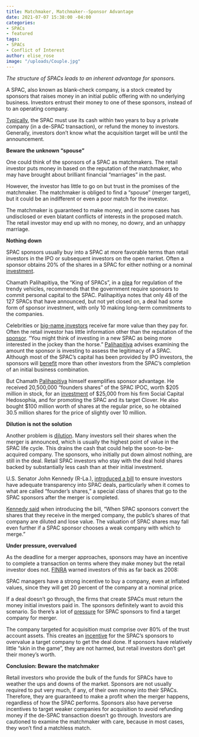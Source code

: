 ```yaml
---
title: Matchmaker, Matchmaker--Sponsor Advantage
date: 2021-07-07 15:38:00 -04:00
categories:
- SPACs
- featured
tags:
- SPACs
- Conflict of Interest
author: elise_rose
image: "/uploads/Couple.jpg"
---
```


*The structure of SPACs leads to an inherent advantage for sponsors.*

A SPAC, also known as blank-check company, is a stock created by sponsors that raises money in an initial public offering with no underlying business. Investors entrust their money to one of these sponsors, instead of to an operating company.

[Typically](https://www.jdsupra.com/legalnews/five-key-takeaways-from-the-sec-s-3931115/), the SPAC must use its cash within two years to buy a private company (in a de-SPAC transaction), or refund the money to investors. Generally, investors don’t know what the acquisition target will be until the announcement.

**Beware the unknown “spouse”**

One could think of the sponsors of a SPAC as matchmakers. The retail investor puts money in based on the reputation of the matchmaker, who may have brought about brilliant financial “marriages” in the past.

However, the investor has little to go on but trust in the promises of the matchmaker. The matchmaker is obliged to find a “spouse” (merger target), but it could be an indifferent or even a poor match for the investor.

The matchmaker is guaranteed to make money, and in some cases has undisclosed or even blatant conflicts of interests in the proposed match. The retail investor may end up with no money, no dowry, and an unhappy marriage.

**Nothing down**

SPAC sponsors usually buy into a SPAC at more favorable terms than retail investors in the IPO or subsequent investors on the open market. Often a sponsor obtains 20% of the shares in a SPAC for either nothing or a nominal [investment](https://www.investor.gov/introduction-investing/general-resources/news-alerts/alerts-bulletins/investor-bulletins/what-you).

Chamath Palihapitiya, the “King of SPACs”, in a [plea](https://www.bloomberg.com/opinion/articles/2021-05-27/spacs-can-take-away-the-insiders-advantage-in-ipos-and-markets) for regulation of the trendy vehicles, recommends that the government require sponsors to commit personal capital to the SPAC. Palihapitiya notes that only 48 of the 127 SPACs that have announced, but not yet closed on, a deal had some form of sponsor investment, with only 10 making long-term commitments to the companies.

Celebrities or [big-name investors](ttps://www.bloomberg.com/news/features/2021-05-13/spac-king-chamath-palihapitiya-hopes-his-hype-will-keep-mesmerizing-you) receive far more value than they pay for. Often the retail investor has little information other than the reputation of the [sponsor](https://thinkadvisor.tradepub.com/free/w_johc18/). “You might think of investing in a new SPAC as being more interested in the jockey than the horse.” [Palihapitiya](https://www.bloomberg.com/opinion/authors/AOq-oPqQBBI/chamath-palihapitiya) advises examining the amount the sponsor is investing to assess the legitimacy of a SPAC. Although most of the SPAC’s capital has been provided by IPO investors, the sponsors will [benefit](https://www.sec.gov/corpfin/disclosure-special-purpose-acquisition-companies) more than other investors from the SPAC’s completion of an initial business combination.

But Chamath [Palihapitiya](https://www.bloomberg.com/opinion/authors/AOq-oPqQBBI/chamath-palihapitiya) himself exemplifies sponsor advantage. He received 20,500,000 “founders shares” of the SPAC IPOC, worth $205 million in stock, for an [investment](https://www.socialcapitalhedosophiaholdings.com/) of $25,000 from his firm Social Capital Hedosophia, and for promoting the SPAC and its target Clover. He also bought $100 million worth of shares at the regular price, so he obtained 30.5 million shares for the price of slightly over 10 million.

**Dilution is not the solution**

Another problem is [dilution](https://thinkadvisor.tradepub.com/free/w_johc18/). Many investors sell their shares when the merger is announced, which is usually the highest point of value in the SPAC life cycle. This drains the cash that could help the soon-to-be-acquired company. The sponsors, who initially put down almost nothing, are still in the deal. Retail SPAC investors who stay with the deal hold shares backed by substantially less cash than at their initial investment. 

U.S. Senator John Kennedy (R-La.), [introduced a bill](https://www.kennedy.senate.gov/public/2021/4/kennedy-introduces-spac-act-to-increase-transparency-surrounding-blank-check-companies) to ensure investors have adequate transparency into SPAC deals, particularly when it comes to what are called “founder’s shares,” a special class of shares that go to the SPAC sponsors after the merger is completed.

[Kennedy said](https://www.cfodive.com/news/as-sec-ramps-up-spac-rules-lawsuits-could-follow/599906/) when introducing the bill, “When SPAC sponsors convert the shares that they receive in the merged company, the public’s shares of that company are diluted and lose value. The valuation of SPAC shares may fall even further if a SPAC sponsor chooses a weak company with which to merge.”

**Under pressure, overvalued**

As the deadline for a merger approaches, sponsors may have an incentive to complete a transaction on terms where they make money but the retail investor does not. [FINRA](https://www.finra.org/rules-guidance/notices/08-54#:\~:text=A%20SPAC%20typically%20must%20complete,of%20the%20assets%20in%20escrow.) warned investors of this as far back as 2008:

SPAC managers have a strong incentive to buy a company, even at inflated values, since they will get 20 percent of the company at a nominal price.

If a deal doesn’t go through, the firms that create SPACs must return the money initial investors paid in. The sponsors definitely want to avoid this scenario. So there’s a lot of [pressure](https://www.spglobal.com/en/research-insights/articles/special-purpose-acquisition-companies-spacs-part-ii) for SPAC sponsors to find a target company for merger.

The company targeted for acquisition must comprise over 80% of the trust account assets. This creates an [incentive](https://www.spglobal.com/en/research-insights/articles/special-purpose-acquisition-companies-spacs-part-ii) for the SPAC’s sponsors to overvalue a target company to get the deal done. If sponsors have relatively little “skin in the game”, they are not harmed, but retail investors don’t get their money’s worth.

**Conclusion: Beware the matchmaker**

Retail investors who provide the bulk of the funds for SPACs have to weather the ups and downs of the market. Sponsors are not usually required to put very much, if any, of their own money into their SPACs. Therefore, they are guaranteed to make a profit when the merger happens, regardless of how the SPAC performs. Sponsors also have perverse incentives to target weaker companies for acquisition to avoid refunding money if the de-SPAC transaction doesn’t go through. Investors are cautioned to examine the matchmaker with care, because in most cases, they won’t find a matchless match.